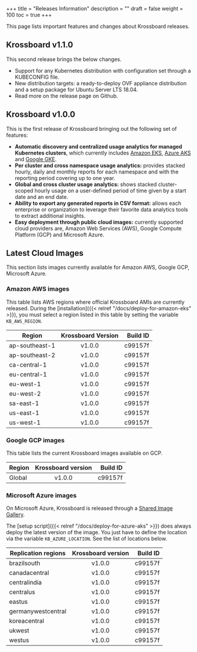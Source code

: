 +++
title = "Releases Information"
description = ""
draft = false
weight = 100
toc = true
+++

This page lists important features and changes about Krossboard releases.

## Krossboard v1.1.0
This second release brings the below changes.
* Support for any Kubernetes distribution with configuration set through a KUBECONFIG file.
* New distribution targets: a ready-to-deploy OVF appliance distribution and a setup package for Ubuntu Server LTS 18.04.
* Read more on the release page on Github.

## Krossboard v1.0.0
This is the first release of Krossboard bringing out the following set of features:

* **Automatic discovery and centralized usage analytics for managed Kubernetes clusters**, which currently includes [Amazon EKS](https://aws.amazon.com/eks/), [Azure AKS](https://azure.microsoft.com/services/kubernetes-service/) and [Google GKE](https://cloud.google.com/kubernetes-engine).
* **Per cluster and cross namespace usage analytics:** provides stacked hourly, daily and monthly reports for each namespace and with the reporting period covering up to one year.
* **Global and cross cluster usage analytics:** shows stacked cluster-scoped hourly usage on a user-defined period of time given by a start date and an end date.
* **Ability to export any generated reports in CSV format:** allows each enterprise or organization to leverage their favorite data analytics tools to extract additional insights.
* **Easy deployment through public cloud images:** currently supported cloud providers are, Amazon Web Services (AWS), Google Compute Platform (GCP) and Microsoft Azure.

## Latest Cloud Images
This section lists images currently available for Amazon AWS, Google GCP, Microsoft Azure.

### Amazon AWS images
This table lists AWS regions where official Krossboard AMIs are currently released. During the [installation]({{< relref "/docs/deploy-for-amazon-eks" >}}), you must select a region listed in this table by setting the variable `KB_AWS_REGION`.

| Region          | Krossboard Version       | Build ID         |
| --------------- |:------------------------:| ----------------:|
| ap-southeast-1  | v1.0.0                   | c99157f          |
| ap-southeast-2  | v1.0.0                   | c99157f          |
| ca-central-1    | v1.0.0                   | c99157f          |
| eu-central-1    | v1.0.0                   | c99157f          |
| eu-west-1       | v1.0.0                   | c99157f          |
| eu-west-2       | v1.0.0                   | c99157f          |
| sa-east-1       | v1.0.0                   | c99157f          |
| us-east-1       | v1.0.0                   | c99157f          |
| us-west-1       | v1.0.0                   | c99157f          |

### Google GCP images
This table lists the current Krossboard images available on GCP.

| Region    | Krossboard version   | Build ID         |
| ----------|:--------------------:| ----------------:|
| Global    | v1.0.0                | c99157f          |

### Microsoft Azure images
On Microsoft Azure, Krossboard is released through a [Shared Image Gallery](https://docs.microsoft.com/en-us/azure/virtual-machines/linux/shared-image-galleries).

The [setup script]({{< relref "/docs/deploy-for-azure-aks" >}}) does always deploy the latest version of the image. You just have to define the location via the variable `KB_AZURE_LOCATION`. See the list of locations below.


| Replication regions   | Krossboard version   | Build ID         |
| ----------------------|:--------------------:| ----------------:|
| brazilsouth           | v1.0.0               | c99157f          |
| canadacentral         | v1.0.0               | c99157f          |
| centralindia          | v1.0.0               | c99157f          |
| centralus             | v1.0.0               | c99157f          |
| eastus                | v1.0.0               | c99157f          |
| germanywestcentral    | v1.0.0               | c99157f          |
| koreacentral          | v1.0.0               | c99157f          |
| ukwest                | v1.0.0               | c99157f          |
| westus                | v1.0.0               | c99157f          |
